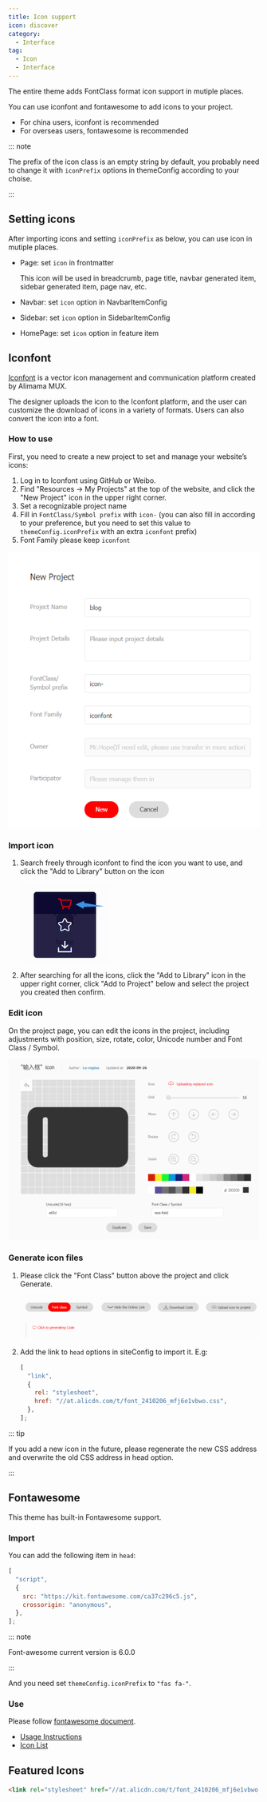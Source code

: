 ```yaml
---
title: Icon support
icon: discover
category:
  - Interface
tag:
  - Icon
  - Interface
---
```


The entire theme adds FontClass format icon support in mutiple places.

You can use iconfont and fontawesome to add icons to your project.

- For china users, iconfont is recommended
- For overseas users, fontawesome is recommended

::: note

The prefix of the icon class is an empty string by default, you probably need to change it with `iconPrefix` options in themeConfig according to your choise.

:::

<!-- more -->

## Setting icons

After importing icons and setting `iconPrefix` as below, you can use icon in mutiple places.

- Page: set `icon` in frontmatter

  This icon will be used in breadcrumb, page title, navbar generated item, sidebar generated item, page nav, etc.

- Navbar: set `icon` option in NavbarItemConfig
- Sidebar: set `icon` option in SidebarItemConfig
- HomePage: set `icon` option in feature item

## Iconfont

[Iconfont](https://iconfont.cn) is a vector icon management and communication platform created by Alimama MUX.

The designer uploads the icon to the Iconfont platform, and the user can customize the download of icons in a variety of formats. Users can also convert the icon into a font.

### How to use

First, you need to create a new project to set and manage your website’s icons:

1. Log in to Iconfont using GitHub or Weibo.
1. Find "Resources → My Projects" at the top of the website, and click the "New Project" icon in the upper right corner.
1. Set a recognizable project name
1. Fill in `FontClass/Symbol prefix` with `icon-` (you can also fill in according to your preference, but you need to set this value to `themeConfig.iconPrefix` with an extra `iconfont` prefix)
1. Font Family please keep `iconfont`

![New Project](./assets/iconfont-new.png)

### Import icon

1. Search freely through iconfont to find the icon you want to use, and click the "Add to Library" button on the icon

   ![Add to library](./assets/iconfont-add.png)

1. After searching for all the icons, click the "Add to Library" icon in the upper right corner, click "Add to Project" below and select the project you created then confirm.

### Edit icon

On the project page, you can edit the icons in the project, including adjustments with position, size, rotate, color, Unicode number and Font Class / Symbol.

![Edit icon](./assets/iconfont-edit.png)

### Generate icon files

1. Please click the "Font Class" button above the project and click Generate.

   ![Add to library](./assets/iconfont-generate.png)

1. Add the link to `head` options in siteConfig to import it. E.g:

   ```js
   [
     "link",
     {
       rel: "stylesheet",
       href: "//at.alicdn.com/t/font_2410206_mfj6e1vbwo.css",
     },
   ];
   ```

::: tip

If you add a new icon in the future, please regenerate the new CSS address and overwrite the old CSS address in head option.

:::

## Fontawesome

This theme has built-in Fontawesome support.

### Import

You can add the following item in `head`:

```js
[
  "script",
  {
    src: "https://kit.fontawesome.com/ca37c296c5.js",
    crossorigin: "anonymous",
  },
];
```

::: note

Font-awesome current version is 6.0.0

:::

And you need set `themeConfig.iconPrefix` to `"fas fa-"`.

### Use

Please follow [fontawesome document](https://fontawesome.com/).

- [Usage Instructions](https://fontawesome.com/docs/web/add-icons/how-to)
- [Icon List](https://fontawesome.com/icons)

## Featured Icons

```html
<link rel="stylesheet" href="//at.alicdn.com/t/font_2410206_mfj6e1vbwo.css" />
```

<IconDisplay link="//at.alicdn.com/t/font_2410206_mfj6e1vbwo.css" />

<script setup lang="ts">
import IconDisplay from '@IconDisplay';
</script>
